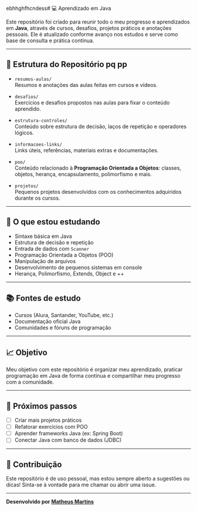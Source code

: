 ebhhghfhcndess# 💻 Aprendizado em Java

Este repositório foi criado para reunir todo o meu progresso e aprendizados em **Java**, através de cursos, desafios, projetos práticos e anotações pessoais. Ele é atualizado conforme avanço nos estudos e serve como base de consulta e prática contínua.

---

## 📁 Estrutura do Repositório pq pp

- `resumos-aulas/`  
  Resumos e anotações das aulas feitas em cursos e vídeos.

- `desafios/`  
  Exercícios e desafios propostos nas aulas para fixar o conteúdo aprendido.

- `estrutura-controles/`  
  Conteúdo sobre estrutura de decisão, laços de repetição e operadores lógicos.

- `informacoes-links/`  
  Links úteis, referências, materiais extras e documentações.

- `poo/`  
  Conteúdo relacionado à **Programação Orientada a Objetos**: classes, objetos, herança, encapsulamento, polimorfismo e mais.

- `projetos/`  
  Pequenos projetos desenvolvidos com os conhecimentos adquiridos durante os cursos.

---

## 🧠 O que estou estudando

- Sintaxe básica em Java  
- Estrutura de decisão e repetição  
- Entrada de dados com `Scanner`  
- Programação Orientada a Objetos (POO)  
- Manipulação de arquivos  
- Desenvolvimento de pequenos sistemas em console
- Herança, Polimorfismo, Extends, Object e ++

---

## 📚 Fontes de estudo

- Cursos (Alura, Santander, YouTube, etc.)  
- Documentação oficial Java  
- Comunidades e fóruns de programação

---

## 📈 Objetivo

Meu objetivo com este repositório é organizar meu aprendizado, praticar programação em Java de forma contínua e compartilhar meu progresso com a comunidade.

---

## 🚀 Próximos passos

- [ ] Criar mais projetos práticos  
- [ ] Refatorar exercícios com POO  
- [ ] Aprender frameworks Java (ex: Spring Boot)  
- [ ] Conectar Java com banco de dados (JDBC)

---

## 🤝 Contribuição

Este repositório é de uso pessoal, mas estou sempre aberto a sugestões ou dicas! Sinta-se à vontade para me chamar ou abrir uma issue.

---

**Desenvolvido por [Matheus Martins](https://www.linkedin.com/in/matheusmartnsdeveloper)**  
